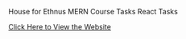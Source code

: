 House for Ethnus MERN Course Tasks React Tasks

[Click Here to View the Website](https://kaarthikeyak.github.io/EthnusMERNStackReactTasksAll/)
